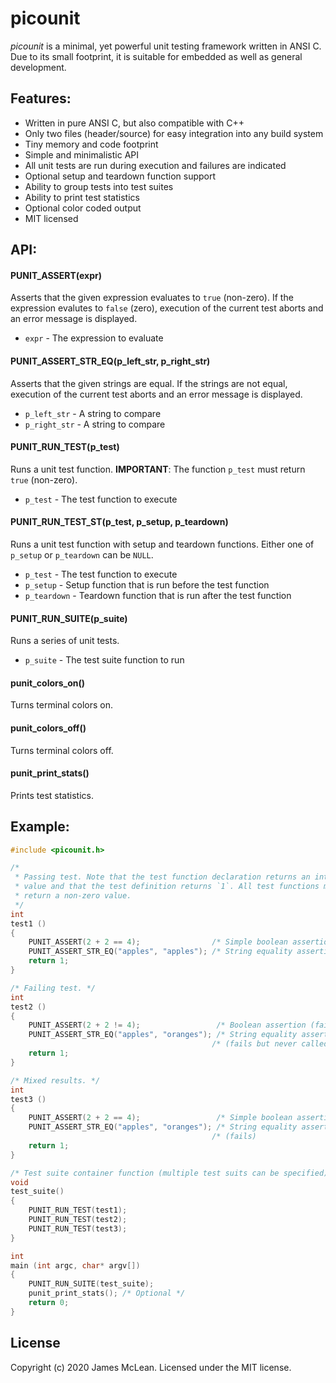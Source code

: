 picounit
========

*picounit* is a minimal, yet powerful unit testing framework written in ANSI C.
Due to its small footprint, it is suitable for embedded as well as general
development.

Features:
--------

- Written in pure ANSI C, but also compatible with C++
- Only two files (header/source) for easy integration into any build system
- Tiny memory and code footprint
- Simple and minimalistic API
- All unit tests are run during execution and failures are indicated
- Optional setup and teardown function support
- Ability to group tests into test suites
- Ability to print test statistics
- Optional color coded output
- MIT licensed

API:
--------

#### PUNIT_ASSERT(expr)

Asserts that the given expression evaluates to `true` (non-zero). If the
expression evalutes to `false` (zero), execution of the current test aborts and
an error message is displayed.

- `expr` - The expression to evaluate

#### PUNIT_ASSERT_STR_EQ(p_left_str, p_right_str)

Asserts that the given strings are equal. If the strings are not equal,
execution of the current test aborts and an error message is displayed.

- `p_left_str` - A string to compare
- `p_right_str` - A string to compare

#### PUNIT_RUN_TEST(p_test)

Runs a unit test function. **IMPORTANT**: The function `p_test` must
return `true` (non-zero).

- `p_test` - The test function to execute

#### PUNIT_RUN_TEST_ST(p_test, p_setup, p_teardown)

Runs a unit test function with setup and teardown functions. Either one of
`p_setup` or `p_teardown` can be `NULL`.

- `p_test` - The test function to execute
- `p_setup` - Setup function that is run before the test function
- `p_teardown` - Teardown function that is run after the test function

#### PUNIT_RUN_SUITE(p_suite)

Runs a series of unit tests.

- `p_suite` - The test suite function to run

#### punit_colors_on()

Turns terminal colors on.

#### punit_colors_off()

Turns terminal colors off.

#### punit_print_stats()

Prints test statistics.

Example:
--------

```C
#include <picounit.h>

/*
 * Passing test. Note that the test function declaration returns an integer
 * value and that the test definition returns `1`. All test functions must
 * return a non-zero value.
 */
int
test1 ()
{
    PUNIT_ASSERT(2 + 2 == 4);                /* Simple boolean assertion (ok)  */
    PUNIT_ASSERT_STR_EQ("apples", "apples"); /* String equality assertion (ok) */
    return 1;
}

/* Failing test. */
int
test2 ()
{
    PUNIT_ASSERT(2 + 2 != 4);                 /* Boolean assertion (fails) */
    PUNIT_ASSERT_STR_EQ("apples", "oranges"); /* String equality assertion */
                                             /* (fails but never called)  */
    return 1;
}

/* Mixed results. */
int
test3 ()
{
    PUNIT_ASSERT(2 + 2 == 4);                 /* Simple boolean assertion (ok) */
    PUNIT_ASSERT_STR_EQ("apples", "oranges"); /* String equality assertion */
                                             /* (fails)                   */
    return 1;
}

/* Test suite container function (multiple test suits can be specified). */
void
test_suite()
{
    PUNIT_RUN_TEST(test1);
    PUNIT_RUN_TEST(test2);
    PUNIT_RUN_TEST(test3);
}

int
main (int argc, char* argv[])
{
    PUNIT_RUN_SUITE(test_suite);
    punit_print_stats(); /* Optional */
    return 0;
}
```

## License
Copyright (c) 2020 James McLean.
Licensed under the MIT license.

